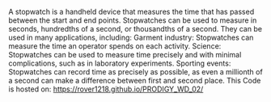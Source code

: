 A stopwatch is a handheld device that measures the time that has passed between the start and end points. Stopwatches can be used to measure in seconds, hundredths of a second, or thousandths of a second. They can be used in many applications, including:
Garment industry: Stopwatches can measure the time an operator spends on each activity.
Science: Stopwatches can be used to measure time precisely and with minimal complications, such as in laboratory experiments.
Sporting events: Stopwatches can record time as precisely as possible, as even a millionth of a second can make a difference between first and second place.
This Code is hosted on:
https://rover1218.github.io/PRODIGY_WD_02/
